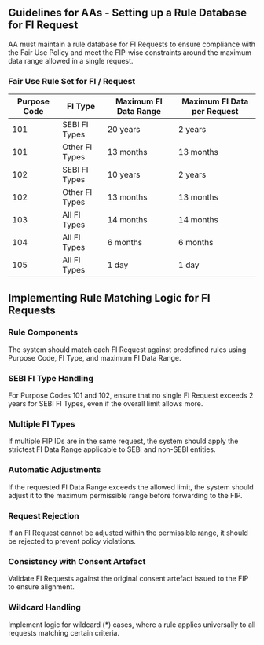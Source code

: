 ## Guidelines for AAs - Setting up a Rule Database for FI Request

AA must maintain a rule database for FI Requests to ensure compliance with the Fair Use Policy and meet the FIP-wise constraints around the maximum data range allowed in a single request.

### Fair Use Rule Set for FI / Request

| Purpose Code | FI Type      | Maximum FI Data Range | Maximum FI Data per Request |
|-------------|---------------|----------------------|--------------------------|
| 101         | SEBI FI Types | 20 years            | 2 years                  |
| 101         | Other FI Types| 13 months           | 13 months                |
| 102         | SEBI FI Types | 10 years            | 2 years                  |
| 102         | Other FI Types| 13 months           | 13 months                |
| 103         | All FI Types  | 14 months           | 14 months                |
| 104         | All FI Types  | 6 months            | 6 months                 |
| 105         | All FI Types  | 1 day               | 1 day                    |

## Implementing Rule Matching Logic for FI Requests

### Rule Components
The system should match each FI Request against predefined rules using Purpose Code, FI Type, and maximum FI Data Range.

### SEBI FI Type Handling
For Purpose Codes 101 and 102, ensure that no single FI Request exceeds 2 years for SEBI FI Types, even if the overall limit allows more.

### Multiple FI Types
If multiple FIP IDs are in the same request, the system should apply the strictest FI Data Range applicable to SEBI and non-SEBI entities.

### Automatic Adjustments
If the requested FI Data Range exceeds the allowed limit, the system should adjust it to the maximum permissible range before forwarding to the FIP.

### Request Rejection
If an FI Request cannot be adjusted within the permissible range, it should be rejected to prevent policy violations.

### Consistency with Consent Artefact
Validate FI Requests against the original consent artefact issued to the FIP to ensure alignment.

### Wildcard Handling
Implement logic for wildcard (*) cases, where a rule applies universally to all requests matching certain criteria.

